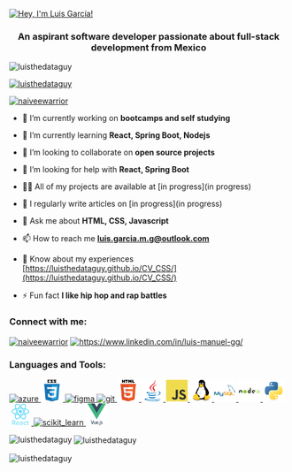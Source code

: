 [![Hey, I'm Luis García!](https://pimp-my-readme.webapp.io/pimp-my-readme/sliding-text?emojis=1f913&text=Hey%252C%2520I%27m%2520Luis%2520Garc%25C3%25ADa%21)](https://pimp-my-readme.webapp.io)
<h3 align="center">An aspirant software developer passionate about full-stack development from Mexico</h3>

<p align="left"> <img src="https://komarev.com/ghpvc/?username=luisthedataguy&label=Profile%20views&color=0e75b6&style=flat" alt="luisthedataguy" /> </p>

<p align="left"> <a href="https://github.com/ryo-ma/github-profile-trophy"><img src="https://github-profile-trophy.vercel.app/?username=luisthedataguy" alt="luisthedataguy" /></a> </p>

<p align="left"> <a href="https://twitter.com/naiveewarrior" target="blank"><img src="https://img.shields.io/twitter/follow/naiveewarrior?logo=twitter&style=for-the-badge" alt="naiveewarrior" /></a> </p>

- 🔭 I’m currently working on **bootcamps and self studying**

- 🌱 I’m currently learning **React, Spring Boot, Nodejs**

- 👯 I’m looking to collaborate on **open source projects**

- 🤝 I’m looking for help with **React, Spring Boot**

- 👨‍💻 All of my projects are available at [in progress](in progress)

- 📝 I regularly write articles on [in progress](in progress)

- 💬 Ask me about **HTML, CSS, Javascript**

- 📫 How to reach me **luis.garcia.m.g@outlook.com**

- 📄 Know about my experiences [https://luisthedataguy.github.io/CV_CSS/](https://luisthedataguy.github.io/CV_CSS/)

- ⚡ Fun fact **I like hip hop and rap battles**

<h3 align="left">Connect with me:</h3>
<p align="left">
<a href="https://twitter.com/naiveewarrior" target="blank"><img align="center" src="https://raw.githubusercontent.com/rahuldkjain/github-profile-readme-generator/master/src/images/icons/Social/twitter.svg" alt="naiveewarrior" height="30" width="40" /></a>
<a href="https://linkedin.com/in/https://www.linkedin.com/in/luis-manuel-gg/" target="blank"><img align="center" src="https://raw.githubusercontent.com/rahuldkjain/github-profile-readme-generator/master/src/images/icons/Social/linked-in-alt.svg" alt="https://www.linkedin.com/in/luis-manuel-gg/" height="30" width="40" /></a>
</p>

<h3 align="left">Languages and Tools:</h3>
<p align="left"> <a href="https://azure.microsoft.com/en-in/" target="_blank" rel="noreferrer"> <img src="https://www.vectorlogo.zone/logos/microsoft_azure/microsoft_azure-icon.svg" alt="azure" width="40" height="40"/> </a> <a href="https://www.w3schools.com/css/" target="_blank" rel="noreferrer"> <img src="https://raw.githubusercontent.com/devicons/devicon/master/icons/css3/css3-original-wordmark.svg" alt="css3" width="40" height="40"/> </a> <a href="https://www.figma.com/" target="_blank" rel="noreferrer"> <img src="https://www.vectorlogo.zone/logos/figma/figma-icon.svg" alt="figma" width="40" height="40"/> </a> <a href="https://git-scm.com/" target="_blank" rel="noreferrer"> <img src="https://www.vectorlogo.zone/logos/git-scm/git-scm-icon.svg" alt="git" width="40" height="40"/> </a> <a href="https://www.w3.org/html/" target="_blank" rel="noreferrer"> <img src="https://raw.githubusercontent.com/devicons/devicon/master/icons/html5/html5-original-wordmark.svg" alt="html5" width="40" height="40"/> </a> <a href="https://www.java.com" target="_blank" rel="noreferrer"> <img src="https://raw.githubusercontent.com/devicons/devicon/master/icons/java/java-original.svg" alt="java" width="40" height="40"/> </a> <a href="https://developer.mozilla.org/en-US/docs/Web/JavaScript" target="_blank" rel="noreferrer"> <img src="https://raw.githubusercontent.com/devicons/devicon/master/icons/javascript/javascript-original.svg" alt="javascript" width="40" height="40"/> </a> <a href="https://www.linux.org/" target="_blank" rel="noreferrer"> <img src="https://raw.githubusercontent.com/devicons/devicon/master/icons/linux/linux-original.svg" alt="linux" width="40" height="40"/> </a> <a href="https://www.mysql.com/" target="_blank" rel="noreferrer"> <img src="https://raw.githubusercontent.com/devicons/devicon/master/icons/mysql/mysql-original-wordmark.svg" alt="mysql" width="40" height="40"/> </a> <a href="https://nodejs.org" target="_blank" rel="noreferrer"> <img src="https://raw.githubusercontent.com/devicons/devicon/master/icons/nodejs/nodejs-original-wordmark.svg" alt="nodejs" width="40" height="40"/> </a> <a href="https://www.python.org" target="_blank" rel="noreferrer"> <img src="https://raw.githubusercontent.com/devicons/devicon/master/icons/python/python-original.svg" alt="python" width="40" height="40"/> </a> <a href="https://reactjs.org/" target="_blank" rel="noreferrer"> <img src="https://raw.githubusercontent.com/devicons/devicon/master/icons/react/react-original-wordmark.svg" alt="react" width="40" height="40"/> </a> <a href="https://scikit-learn.org/" target="_blank" rel="noreferrer"> <img src="https://upload.wikimedia.org/wikipedia/commons/0/05/Scikit_learn_logo_small.svg" alt="scikit_learn" width="40" height="40"/> </a> <a href="https://vuejs.org/" target="_blank" rel="noreferrer"> <img src="https://raw.githubusercontent.com/devicons/devicon/master/icons/vuejs/vuejs-original-wordmark.svg" alt="vuejs" width="40" height="40"/> </a> </p>

<p><img align="left" src="https://github-readme-stats.vercel.app/api/top-langs?username=luisthedataguy&show_icons=true&locale=en&layout=compact" alt="luisthedataguy" /></p>

<p>&nbsp;<img align="center" src="https://github-readme-stats.vercel.app/api?username=luisthedataguy&show_icons=true&locale=en" alt="luisthedataguy" /></p>

<p><img align="center" src="https://github-readme-streak-stats.herokuapp.com/?user=luisthedataguy&" alt="luisthedataguy" /></p>
